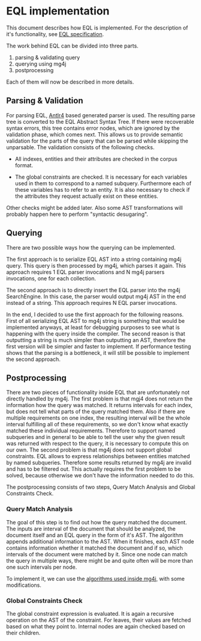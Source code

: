 # EQL implementation 
This document describes how EQL is implemented. For the description of it's functionality, see [EQL specification](./eql_spec.md). 

The work behind EQL can be divided into three parts.
1. parsing & validating query
2. querying using mg4j
3. postprocessing 

Each of them will now be described in more details.

## Parsing & Validation
For parsing EQL, [Antlr4](https://www.antlr.org/) based generated parser is used. The resulting parse tree is converted to the EQL Abstract Syntax Tree. If there were recoverable syntax errors, 
this tree contains error nodes, which are ignored by the validation phase, which comes next. This allows us to provide semantic validation for the parts of the query that can be parsed while skipping 
the unparsable. The validation consists of the following checks. 

* All indexes, entities and their attributes are checked in the corpus format.

* The global constraints are checked. It is necessary for each variables used in them to correspond to a named subquery. Furthermore each of these variables has to refer to an entity. 
It is also necessary to check if the attributes they request actually exist on these entities. 

Other checks might be added later. Also some AST transformations will probably happen here to perform "syntactic desugaring".  

## Querying
There are two possible ways how the querying can be implemented.

The first approach is to serialize EQL AST into a string containing mg4j query. This query is then processed by mg4j, which parses it again. This approach requires 1 EQL parser invocations 
and N mg4j parsers invocations, one for each collection.

The second approach is to directly insert the EQL parser into the mg4j SearchEngine. In this case, the parser would output mg4j AST in the end instead of a string. 
This approach requires N EQL parser invocations.

In the end, I decided to use the first approach for the following reasons. First of all serializing EQL AST to mg4j string is something that would be implemented anyways, 
at least for debugging purposes to see what is happening with the query inside the compiler. The second reason is that outputting a string is much simpler than outputting an AST, therefore the
first version will be simpler and faster to implement. If performance testing shows that the parsing is a bottleneck, it will still be possible to implement the second approach.

## Postprocessing
There are two pieces of functionality inside EQL that are unfortunately not directly handled by mg4j. The first problem is that mgj4 does not return the information how the query was matched. 
It returns intervals for each index, but does not tell what parts of the query matched them. Also if there are multiple requirements on one index, the resulting interval will be the whole interval 
fulfilling all of these requirements, so we don't know what exactly matched these individual requirements. Therefore to support named subqueries and in general to be able to tell the user why the 
given result was returned with respect to the query, it is necessary to compute this on our own. The second problem is that mg4j does not support global constraints. EQL allows to express relationships 
between entities matched by named subqueries. Therefore some results returned by mg4j are invalid and has to be filtered out. This actually requires the first problem to be solved, because otherwise 
we don't have the information needed to do this. 

The postprocessing consists of two steps, Query Match Analysis and Global Constraints Check.

### Query Match Analysis
The goal of this step is to find out how the query matched the document. The inputs are interval of the document that should be analyzed, the document itself and an EQL query in the form of it's AST.
The algorithm appends additional information to the AST. When it finishes, each AST node contains information whether it matched the document and if so, which intervals of the document
were matched by it. Since one node can match the query in multiple ways, there might be and quite often will be more than one such intervals per node.

To implement it, we can use the [algorithms used inside mg4j](http://vigna.di.unimi.it/ftp/papers/EfficientAlgorithmsMinimalIntervalSemantics.pdf), with some modifications.

### Global Constraints Check
The global constraint expression is evaluated. It is again a recursive operation on the AST of the constraint. For leaves, their values are fetched based on what they point to. Internal nodes are again
checked based on their children.
 
  